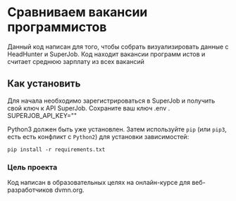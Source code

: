 # Сравниваем вакансии программистов
Данный код написан для того, чтобы собрать визуализировать данные с HeadHunter и SuperJob. Код находит вакансии программ
истов и считает среднюю зарплату из всех вакансий

## Как установить
Для начала необходимо зарегистрироваться в SuperJob и получить свой ключ к API SuperJob. Сохраните ваш ключ .env .
SUPERJOB_API_KEY=""

Python3 должен быть уже установлен. Затем используйте ```pip``` (или ```pip3```, есть есть конфликт с ```Python2```) для
 установки зависимостей:

```pip install -r requirements.txt```

### Цель проекта
Код написан в образовательных целях на онлайн-курсе для веб-разработчиков dvmn.org.